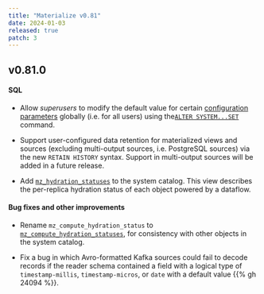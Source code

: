 ```yaml
---
title: "Materialize v0.81"
date: 2024-01-03
released: true
patch: 3
---
```


## v0.81.0

[//]: # "NOTE(morsapaes) v0.81 shipped a stub implementation of the MySQL source
behind a feature flag."

#### SQL

* Allow _superusers_ to modify the default value for certain [configuration parameters](/sql/set/#other-configuration-parameters)
  globally (i.e. for all users) using the[`ALTER SYSTEM...SET`](/sql/alter-system-set/)
  command.

* Support user-configured data retention for materialized views and sources
  (excluding multi-output sources, i.e. PostgreSQL sources) via the new `RETAIN
  HISTORY` syntax. Support in multi-output sources will be added in a future
  release.

* Add [`mz_hydration_statuses`](/sql/system-catalog/mz_catalog_unstable/#mz_hydration_statuses)
  to the system catalog. This view describes the per-replica hydration status of
  each object powered by a dataflow.

#### Bug fixes and other improvements

* Rename `mz_compute_hydration_status` to [`mz_compute_hydration_statuses`](/sql/system-catalog/mz_catalog_unstable/#mz_compute_hydration_statuses),
  for consistency with other objects in the system catalog.

* Fix a bug in which Avro-formatted Kafka sources could fail to decode records
  if the reader schema contained a field with a logical type of
  `timestamp-millis`, `timestamp-micros`, or `date` with a default value
  {{% gh 24094 %}}.
